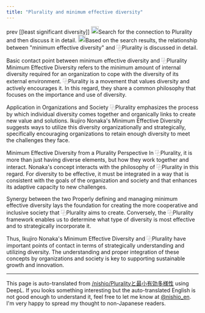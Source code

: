 ```yaml
---
title: "Plurality and minimum effective diversity"
---
```


prev  [[least significant diversity]]
<img src='https://scrapbox.io/api/pages/nishio-en/nishio/icon' alt='nishio.icon' height="19.5"/>Search for the connection to Plurality and then discuss it in detail.
<img src='https://scrapbox.io/api/pages/nishio-en/⿻Plurality Assistant/icon' alt='⿻Plurality Assistant.icon' height="19.5"/>Based on the search results, the relationship between "minimum effective diversity" and ⿻Plurality is discussed in detail.

Basic contact point between minimum effective diversity and ⿻Plurality
Minimum Effective Diversity refers to the minimum amount of internal diversity required for an organization to cope with the diversity of its external environment. ⿻Plurality is a movement that values diversity and actively encourages it. In this regard, they share a common philosophy that focuses on the importance and use of diversity.

Application in Organizations and Society
⿻Plurality emphasizes the process by which individual diversity comes together and organically links to create new value and solutions. Ikujiro Nonaka's Minimum Effective Diversity suggests ways to utilize this diversity organizationally and strategically, specifically encouraging organizations to retain enough diversity to meet the challenges they face.

Minimum Effective Diversity from a Plurality Perspective
In ⿻Plurality, it is more than just having diverse elements, but how they work together and interact. Nonaka's concept interacts with the philosophy of ⿻Plurality in this regard. For diversity to be effective, it must be integrated in a way that is consistent with the goals of the organization and society and that enhances its adaptive capacity to new challenges.

Synergy between the two
Properly defining and managing minimum effective diversity lays the foundation for creating the more cooperative and inclusive society that ⿻Plurality aims to create. Conversely, the ⿻Plurality framework enables us to determine what type of diversity is most effective and to strategically incorporate it.

Thus, Ikujiro Nonaka's Minimum Effective Diversity and ⿻Plurality have important points of contact in terms of strategically understanding and utilizing diversity. The understanding and proper integration of these concepts by organizations and society is key to supporting sustainable growth and innovation.

---
This page is auto-translated from [/nishio/Pluralityと最小有効多様性](https://scrapbox.io/nishio/Pluralityと最小有効多様性) using DeepL. If you looks something interesting but the auto-translated English is not good enough to understand it, feel free to let me know at [@nishio_en](https://twitter.com/nishio_en). I'm very happy to spread my thought to non-Japanese readers.